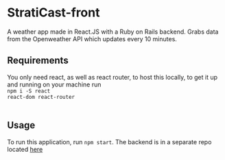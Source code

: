 # StratiCast-front
A weather app made in React.JS with a Ruby on Rails backend. 
Grabs data from the Openweather API which updates every 10 minutes. 
## Requirements
You only need react, as well as react router, to host this locally, to get it up and running on your machine run <br />
<code>npm i -S react react-dom react-router</code>
<br /> <br />

## Usage
To run this application, run <code>npm start</code>. 
The backend is in a separate repo located <a href="https://github.com/Meatmongrel/StratiCast-backend">here</a>
